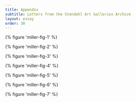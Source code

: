 ```yaml
---
title: Appendix
subtitle: Letters from the Stendahl Art Galleries Archive
layout: essay
order: 30 
---
```


{% figure 'miller-fig-1' %} 

{% figure 'miller-fig-2' %}

{% figure 'miller-fig-3' %}

{% figure 'miller-fig-4' %}

{% figure 'miller-fig-5' %} 

{% figure 'miller-fig-6' %} 

{% figure 'miller-fig-7' %} 